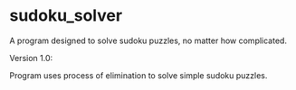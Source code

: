 # sudoku_solver


A program designed to solve sudoku puzzles, no matter how complicated. 

Version 1.0:

Program uses process of elimination to solve simple sudoku puzzles. 